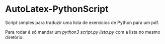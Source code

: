 # AutoLatex-PythonScript
<p>Script simples para traduzir uma lista de exercicios de Python para um pdf.</p>
<p>Para rodar é só mandar um <em>python3 script.py lista.py</em> com a lista no mesmo diretório.</p>
